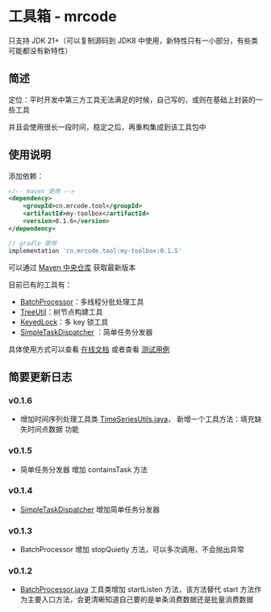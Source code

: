 # 工具箱 - mrcode

只支持 JDK 21+（可以复制源码到 JDK8 中使用，新特性只有一小部分，有些类可能都没有新特性）

## 简述

定位：平时开发中第三方工具无法满足的时候，自己写的，或则在基础上封装的一些工具

并且会使用很长一段时间，稳定之后，再重构集成到该工具包中

## 使用说明

添加依赖：

```xml
<!-- maven 使用 -->
<dependency>
    <groupId>cn.mrcode.tool</groupId>
    <artifactId>my-toolbox</artifactId>
    <version>0.1.6</version>
</dependency>
```

```groovy
// gradle 使用
implementation 'cn.mrcode.tool:my-toolbox:0.1.5'
```

可以通过 [Maven 中央仓库](https://central.sonatype.com/artifact/cn.mrcode.tool/my-toolbox) 获取最新版本

目前已有的工具有：

- [BatchProcessor](src%2Fmain%2Fjava%2Fcn%2Fmrcode%2Ftool%2Fmytoolbox%2Fthread%2FBatchProcessor.java)：多线程分批处理工具
- [TreeUtil](src%2Fmain%2Fjava%2Fcn%2Fmrcode%2Ftool%2Fmytoolbox%2Flang%2Ftree%2FTreeUtil.java)：树节点构建工具
- [KeyedLock](src%2Fmain%2Fjava%2Fcn%2Fmrcode%2Ftool%2Fmytoolbox%2Fconcurrent%2Fkeyedlock%2FKeyedLock.java)：多 key 锁工具
- [SimpleTaskDispatcher](src%2Fmain%2Fjava%2Fcn%2Fmrcode%2Ftool%2Fmytoolbox%2Fthread%2FSimpleTaskDispatcher.java)
  ：简单任务分发器

具体使用方式可以查看 [在线文档](https://www.yuque.com/mrcode.cn/note-combat/ypxy8nhgzclg2psk)
或者查看 [测试用例](https://github.com/zq99299/my-toolbox/tree/main/src/test/java/cn/mrcode/tool/mytoolbox)

## 简要更新日志

### v0.1.6

- 增加时间序列处理工具类 [TimeSeriesUtils.java](src/main/java/cn/mrcode/tool/mytoolbox/timeseries/TimeSeriesUtils.java)，
新增一个工具方法：填充缺失时间点数据 功能

### v0.1.5

- 简单任务分发器 增加 containsTask 方法

### v0.1.4

- [SimpleTaskDispatcher](src%2Fmain%2Fjava%2Fcn%2Fmrcode%2Ftool%2Fmytoolbox%2Fthread%2FSimpleTaskDispatcher.java)
  增加简单任务分发器

### v0.1.3

- BatchProcessor 增加 stopQuietly 方法，可以多次调用，不会抛出异常

### v0.1.2

- [BatchProcessor.java](src%2Fmain%2Fjava%2Fcn%2Fmrcode%2Ftool%2Fmytoolbox%2Fthread%2FBatchProcessor.java) 工具类增加
  startListen 方法，该方法替代 start 方法作为主要入口方法，会更清晰知道自己要的是单条消费数据还是批量消费数据
